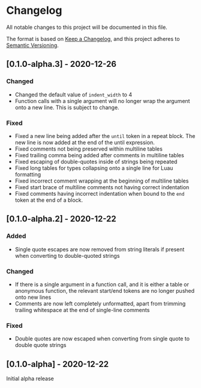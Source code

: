# Changelog
All notable changes to this project will be documented in this file.

The format is based on [Keep a Changelog](https://keepachangelog.com/en/1.0.0/),
and this project adheres to [Semantic Versioning](https://semver.org/spec/v2.0.0.html).

## [0.1.0-alpha.3] - 2020-12-26
### Changed
- Changed the default value of `indent_width` to 4
- Function calls with a single argument will no longer wrap the argument onto a new line. This is subject to change.

### Fixed
- Fixed a new line being added after the `until` token in a repeat block. The new line is now added at the end of the until expression.
- Fixed comments not being preserved within multiline tables
- Fixed trailing comma being added after comments in multiline tables
- Fixed escaping of double-quotes inside of strings being repeated
- Fixed long tables for types collapsing onto a single line for Luau formatting
- Fixed incorrect comment wrapping at the beginning of multiline tables
- Fixed start brace of multiline comments not having correct indentation
- Fixed comments having incorrect indentation when bound to the `end` token at the end of a block.

## [0.1.0-alpha.2] - 2020-12-22
### Added
- Single quote escapes are now removed from string literals if present when converting to double-quoted strings

### Changed
- If there is a single argument in a function call, and it is either a table or anonymous function, the relevant start/end tokens are no longer pushed onto new lines
- Comments are now left completely unformatted, apart from trimming trailing whitespace at the end of single-line comments

### Fixed
- Double quotes are now escaped when converting from single quote to double quote strings

## [0.1.0-alpha] - 2020-12-22
Initial alpha release
